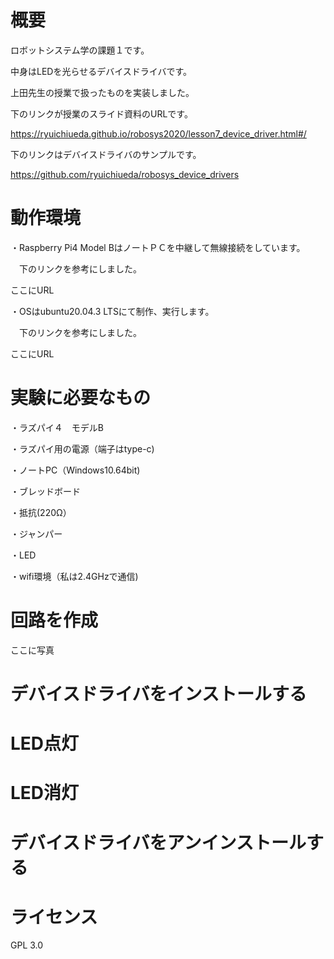 # 概要
ロボットシステム学の課題１です。　

中身はLEDを光らせるデバイスドライバです。

上田先生の授業で扱ったものを実装しました。

下のリンクが授業のスライド資料のURLです。

https://ryuichiueda.github.io/robosys2020/lesson7_device_driver.html#/

下のリンクはデバイスドライバのサンプルです。

https://github.com/ryuichiueda/robosys_device_drivers
# 動作環境
・Raspberry Pi4 Model BはノートＰＣを中継して無線接続をしています。

　下のリンクを参考にしました。
 
ここにURL

・OSはubuntu20.04.3 LTSにて制作、実行します。

　下のリンクを参考にしました。
 
ここにURL

# 実験に必要なもの
・ラズパイ４　モデルB 

・ラズパイ用の電源（端子はtype-c)

・ノートPC（Windows10.64bit)

・ブレッドボード

・抵抗(220Ω）

・ジャンパー

・LED

・wifi環境（私は2.4GHzで通信)


# 回路を作成
ここに写真

# デバイスドライバをインストールする


# LED点灯


# LED消灯


# デバイスドライバをアンインストールする


# ライセンス
GPL 3.0
